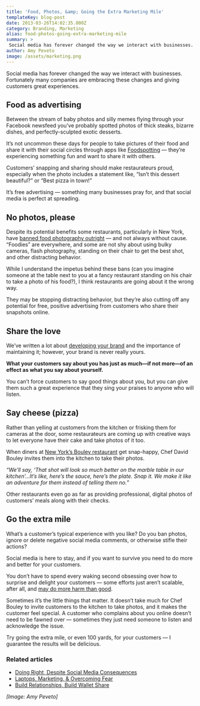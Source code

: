 ```yaml
---
title: 'Food, Photos, &amp; Going the Extra Marketing Mile'
templateKey: blog-post
date: 2013-03-26T14:02:35.000Z
category: Branding, Marketing
alias: food-photos-going-extra-marketing-mile
summary: > 
 Social media has forever changed the way we interact with businesses. Fortunately many companies are embracing these changes and giving customers great experiences.
author: Amy Peveto
image: /assets/marketing.png
---
```


Social media has forever changed the way we interact with businesses. Fortunately many companies are embracing these changes and giving customers great experiences.

Food as advertising
-------------------

Between the stream of baby photos and silly memes flying through your Facebook newsfeed you’ve probably spotted photos of thick steaks, bizarre dishes, and perfectly-sculpted exotic desserts.

It’s not uncommon these days for people to take pictures of their food and share it with their social circles through apps like [Foodspotting](http://www.foodspotting.com/) — they’re experiencing something fun and want to share it with others.

Customers’ snapping and sharing should make restaurateurs proud, especially when the photo includes a statement like, “Isn’t this dessert beautiful?” or “Best pizza in town!”

It’s free advertising — something many businesses pray for, and that social media is perfect at spreading.

No photos, please
-----------------

Despite its potential benefits some restaurants, particularly in New York, have [banned food photography outright](http://newyork.cbslocal.com/2013/01/28/some-restaurants-ban-food-photography-by-customers/) — and not always without cause. “Foodies” are everywhere, and some are not shy about using bulky cameras, flash photography, standing on their chair to get the best shot, and other distracting behavior.

While I understand the impetus behind these bans (can you imagine someone at the table next to you at a fancy restaurant standing on his chair to take a photo of his food?), I think restaurants are going about it the wrong way.

They may be stopping distracting behavior, but they’re also cutting off any potential for free, positive advertising from customers who share their snapshots online.

Share the love
--------------

We’ve written a lot about [developing your brand](/insights/it-s-not-strategy-until-you-brand-it-part-2) and the importance of maintaining it; however, your brand is never really yours.

**What your customers say about you has just as much—if not more—of an effect as what you say about yourself.**

You can’t force customers to say good things about you, but you can give them such a great experience that they sing your praises to anyone who will listen.

Say cheese (pizza)
------------------

Rather than yelling at customers from the kitchen or frisking them for cameras at the door, some restaurateurs are coming up with creative ways to let everyone have their cake and take photos of it too.

When diners at [New York’s Bouley restaurant](http://www.davidbouley.com/) get snap-happy, Chef David Bouley invites them into the kitchen to take their photos.

_“We’ll say, ‘That shot will look so much better on the marble table in our kitchen’...It’s like, here’s the sauce, here’s the plate. Snap it. We make it like an adventure for them instead of telling them no.”_

Other restaurants even go as far as providing professional, digital photos of customers’ meals along with their checks.

Go the extra mile
-----------------

What’s a customer’s typical experience with you like? Do you ban photos, ignore or delete negative social media comments, or otherwise stifle their actions?

Social media is here to stay, and if you want to survive you need to do more and better for your customers.

You don’t have to spend every waking second obsessing over how to surprise and delight your customers — some efforts just aren’t scalable, after all, and [may do more harm than good](http://www.convinceandconvert.com/social-media-case-studies/social-media-stunts-do-more-harm-than-good/).

Sometimes it’s the little things that matter. It doesn’t take much for Chef Bouley to invite customers to the kitchen to take photos, and it makes the customer feel special. A customer who complains about you online doesn’t need to be fawned over — sometimes they just need someone to listen and acknowledge the issue.

Try going the extra mile, or even 100 yards, for your customers — I guarantee the results will be delicious.

### Related articles

*   [Doing Right, Despite Social Media Consequences](/insights/doing-right-despite-social-media-consequences)
*   [Laptops, Marketing, & Overcoming Fear](/insights/laptops-marketing-overcoming-fear)
*   [Build Relationships, Build Wallet Share](/insights/build-relationships-build-wallet-share)

_\[Image: Amy Peveto\]_